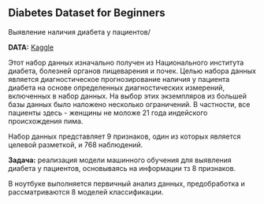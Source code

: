 ## Diabetes Dataset for Beginners
Выявление наличия диабета у пациентов/

**DATA:** [Kaggle](https://www.kaggle.com/datasets/shantanudhakadd/diabetes-dataset-for-beginners)

Этот набор данных изначально получен из Национального института диабета, болезней органов пищеварения и почек. Целью набора данных является диагностическое прогнозирование наличия у пациента диабета на основе определенных диагностических измерений, включенных в набор данных. На выбор этих экземпляров из большей базы данных было наложено несколько ограничений. В частности, все пациенты здесь - женщины не моложе 21 года индейского происхождения пима.

Набор данных представляет 9 признаков, один из которых является целевой разметкой, и 768 наблюдений.

**Задача:** реализация модели машинного обучения для выявления диабета у пациентов, основываясь на информации тз 8 признаков.

В ноутбуке выполняется первичный анализ данных, предобработка и рассматриваются 8 моделей классификации.
